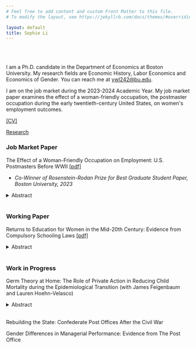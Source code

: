 ```yaml
---
# Feel free to add content and custom Front Matter to this file.
# To modify the layout, see https://jekyllrb.com/docs/themes/#overriding-theme-defaults

layout: default
title: Sophie Li
---
```


<br/><br/>

I am a Ph.D. candidate in the Department of Economics at Boston University. My research fields are Economic History, Labor Economics and Economics of Gender. You can reach me at <ywl242@bu.edu>.

I am on the job market during the 2023-2024 Academic Year. My job market paper examines the effect of a woman-friendly occupation, the postmaster occupation during the early twentieth-century United States, on women's employment outcomes.

[[CV]](pdfs/SophieLi_CV.pdf)

[Research](./research.html)

### Job Market Paper

The Effect of a Woman-Friendly Occupation on Employment: U.S. Postmasters Before WWII [[pdf]](pdfs/SophieLi_JMP.pdf)

* _Co-Winner of Rosenstein-Rodan Prize for Best Graduate Student Paper, Boston University, 2023_

<details>
  <summary>Abstract</summary>
  
I examine the effect of a woman-friendly occupation on employment by exploring a unique historical setting -- the postmaster occupation during the early twentieth-century United States. Unlike many occupations that established practices to prevent married women from entering, postmasters were open to married women and offered flexible work arrangements and equal pay. With a novel dataset on postmaster appointments and census linking, I show that postmasters attracted qualified women who were not gainfully employed previously. However, the postmaster occupation offered women few benefits beyond the appointed term. Taking advantage of the fact that postmasters were presidential appointees and were rarely re-appointed after the party of the president changed, I compare the 1940 outcomes of women appointed just before and after the 1933 presidential transition in a regression discontinuity design. The RD estimates suggest that women experienced a 26.7 pp. reduction in gainful employment after finishing their postmaster term. I benchmark women's estimates against men's to show that the result is unlikely driven by selection bias. Finally, I show that women postmasters were not more likely to be employed than their women neighbors who had never been postmasters, despite their work experience. The lack of benefits for women's employment beyond the appointed term is in part explained by state-level discrimination against married women working and the severity of the Great Depression.

</details>

<br/>

### Working Paper

Returns to Education for Women in the Mid-20th Century: Evidence from Compulsory Schooling Laws [[pdf]](pdfs/SophieLi_Returns_Education.pdf)

<details>
  <summary>Abstract</summary>

Women had a similar level of schooling to men during the mid-twentieth century United States, but research on the returns to education for women is scarce. Using compulsory schooling laws as instrumental variables, this paper examines the causal effect of education on women's labor market and marriage market outcomes. I examine both outcomes because women frequently traded off employment and marriage due to marriage bars and gender norms against married women working. I show that an additional year of schooling increases women's probability of gainful employment by 7.9 pp. and women's wage earnings by 15 percent, which can be explained by women's entry into skilled occupations. Given the large returns on earnings, education surprisingly does not increase women's probability of never marrying, but it does increase the probability of divorce and separation. In addition, women's education positively affects the husband's and the household's labor supply and earnings, conditional on marriage formation and the husband's education.

</details>

<br/>


### Work in Progress

Germ Theory at Home: The Role of Private Action in Reducing Child Mortality during the Epidemiological Transition (with James Feigenbaum and Lauren Hoehn-Velasco)

<details>
  <summary>Abstract</summary>

Did household health behaviors contribute to the epidemiological transition? In this paper, we study whether the dissemination of germ theory--which provided new methods of controlling infectious disease--enabled households to prevent child mortality. We focus on physician households, who, as a group, should have had the clearest informational shock after the availability of germ theory. Our analysis evaluates a well-cited claim that physicians' children died at similar rates to non-physicians' children before the discovery of germ theory, but not after. We use a novel measure of child mortality that follows young children over time by linking households between censuses. Leveraging this nearly century-long measure of child mortality, we find that germ theory enabled physician households to reduce child mortality by 1-2 percentage points, a 7-14% reduction. We also show that this reduction in child mortality after germ theory is unique to physician households and is not an artifact of income or education.

</details>

<br/>

Rebuilding the State: Confederate Post Offices After the Civil War

Gender Differences in Managerial Performance: Evidence from The Post Office
